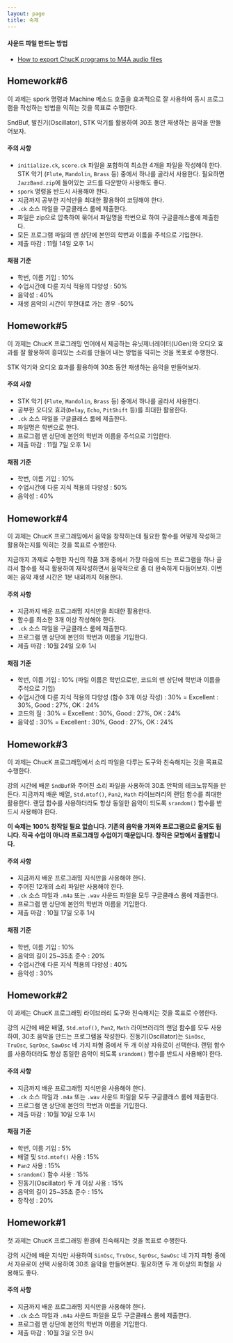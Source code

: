 ```yaml
---
layout: page
title: 숙제
---
```


#### 사운드 파일 만드는 방법
- [How to export ChucK programs to M4A audio files](https://drive.google.com/file/d/10iSfsImAsepDx5R_78rQ4kKglKhZgYk8/view?usp=sharing)

## Homework#6

이 과제는 spork 명령과 Machine 메소드 호출을 효과적으로 잘 사용하여 동시 프로그램을 작성하는 방법을 익히는 것을 목표로 수행한다.

SndBuf, 발진기(Oscillator), STK 악기를 활용하여 30초 동안 재생하는 음악을 만들어보자.

#### 주의 사항

-	`initialize.ck`, `score.ck` 파일을 포함하여 최소한 4개을 파일을 작성해야 한다. STK 악기 (`Flute`, `Mandolin`, `Brass` 등) 중에서 하나를 골라서 사용한다. 필요하면 `JazzBand.zip`에 들어있는 코드를 다운받아 사용해도 좋다.
-   `spork` 명령을 반드시 사용해야 한다.
-   지금까지 공부한 지식만을 최대한 활용하여 코딩해야 한다.
-	`.ck` 소스 파일을 구글클래스 룸에 제출한다.
-   파일은 zip으로 압축하여 묶어서 파일명을 학번으로 하여 구글클래스룸에 제출한다.
-	모든 프로그램 파일의 맨 상단에 본인의 학번과 이름을 주석으로 기입한다.
-	제출 마감 : 11월 14일 오후 1시

#### 채점 기준

-	학번, 이름 기입 : 10%
-	수업시간에 다룬 지식 적용의 다양성 : 50%
-	음악성 : 40%
- 재생 음악의 시간이 무한대로 가는 경우 -50%



## Homework#5

이 과제는 ChucK 프로그래밍 언어에서 제공하는 유닛제너레이터(UGen)와 오디오 효과를 잘 활용하여 흥미있는 소리를 만들어 내는 방법을 익히는 것을 목표로 수행한다.

STK 악기와 오디오 효과를 활용하여 30초 동안 재생하는 음악을 만들어보자.

#### 주의 사항

-	STK 악기 (`Flute`, `Mandolin`, `Brass` 등) 중에서 하나를 골라서 사용한다.
-   공부한 오디오 효과(`Delay`, `Echo`, `PitShift` 등)를 최대한 활용한다.
-	`.ck` 소스 파일을 구글클래스 룸에 제출한다.
-   파일명은 학번으로 한다.
-	프로그램 맨 상단에 본인의 학번과 이름을 주석으로 기입한다.
-	제출 마감 : 11월 7일 오후 1시

#### 채점 기준

-	학번, 이름 기입 : 10%
-	수업시간에 다룬 지식 적용의 다양성 : 50%
-	음악성 : 40%

## Homework#4

이 과제는 ChucK 프로그래밍에서 음악을 창작하는데 필요한 함수를 어떻게 작성하고 활용하는지를 익히는 것을 목표로 수행한다.

지금까지 과제로 수행한 자신의 작품 3개 중에서 가장 마음에 드는 프로그램을 하나 골라서
함수를 적극 활용하여 재작성하면서 음악적으로 좀 더 완숙하게 다듬어보자. 
이번에는 음악 재생 시간은 1분 내외까지 허용한다.

#### 주의 사항

-	지금까지 배운 프로그래밍 지식만을 최대한 활용한다.
-   함수를 최소한 3개 이상 작성해야 한다.
-	`.ck` 소스 파일을 구글클래스 룸에 제출한다.
-	프로그램 맨 상단에 본인의 학번과 이름을 기입한다.
-	제출 마감 : 10월 24일 오후 1시

#### 채점 기준

-	학번, 이름 기입 : 10% (파일 이름은 학번으로만, 코드의 맨 상단에 학번과 이름을 주석으로 기입)
-	수업시간에 다룬 지식 적용의 다양성 (함수 3개 이상 작성) : 30% = Excellent : 30%, Good : 27%, OK : 24%
- 코드의 질 : 30% = Excellent : 30%, Good : 27%, OK : 24%
-	음악성 : 30% = Excellent : 30%, Good : 27%, OK : 24%


## Homework#3

이 과제는 ChucK 프로그래밍에서 소리 파일을 다루는 도구와 친숙해지는 것을 목표로 수행한다.

강의 시간에 배운 `SndBuf`와 주어진 소리 파일을 사용하여 30초 안팍의 테크노뮤직을 만든다. 지금까지 배운 배열, `Std.mtof()`, `Pan2`, `Math` 라이브러리의 랜덤 함수를 최대한 활용한다. 랜덤 함수를 사용하더라도 항상 동일한 음악이 되도록 `srandom()` 함수를 반드시 사용해야 한다.

**이 숙제는 100% 창작일 필요 없습니다. 기존의 음악을 가져와 프로그램으로 옮겨도 됩니다. 작곡 수업이 아니라 프로그래밍 수업이기 때문입니다. 창작은 모방에서 출발합니다.**

#### 주의 사항

-	지금까지 배운 프로그래밍 지식만을 사용해야 한다.
-   주어진 12개의 소리 파일만 사용해야 한다.
-	`.ck` 소스 파일과 `.m4a` 또는 `.wav` 사운드 파일을 모두 구글클래스 룸에 제출한다.
-	프로그램 맨 상단에 본인의 학번과 이름을 기입한다.
-	제출 마감 : 10월 17일 오후 1시

#### 채점 기준

-	학번, 이름 기입 : 10%
-	음악의 길이 25~35초 준수 : 20%
-	수업시간에 다룬 지식 적용의 다양성 : 40%
-	음악성 : 30%




## Homework#2

이 과제는 ChucK 프로그래밍 라이브러리 도구와 친숙해지는 것을 목표로 수행한다.

강의 시간에 배운 배열, `Std.mtof()`, `Pan2`, `Math` 라이브러리의 랜덤 함수를 모두 사용하여, 30초 음악을 만드는 프로그램을 작성한다. 진동기(Oscillator)는 `SinOsc`, `TruOsc`, `SqrOsc`, `SawOsc` 네 가지 파형 중에서 두 개 이상 자유로이 선택한다. 랜덤 함수를 사용하더라도 항상 동일한 음악이 되도록 `srandom()` 함수를 반드시 사용해야 한다.

#### 주의 사항

-	지금까지 배운 프로그래밍 지식만을 사용해야 한다.
-	`.ck` 소스 파일과 `.m4a` 또는 `.wav` 사운드 파일을 모두 구글클래스 룸에 제출한다.
-	프로그램 맨 상단에 본인의 학번과 이름을 기입한다.
- 제출 마감 : 10월 10일 오후 1시

#### 채점 기준

-	학번, 이름 기입 : 5%
-	배열 및 `Std.mtof()` 사용 : 15%
-	`Pan2` 사용 : 15%
-	`srandom()` 함수 사용 : 15%
-	진동기(Oscillator) 두 개 이상 사용 : 15%
-	음악의 길이 25~35초 준수 : 15%
-	창작성 : 20%




## Homework#1

첫 과제는 ChucK 프로그래밍 환경에 친숙해지는 것을 목표로 수행한다.

강의 시간에 배운 지식만 사용하여 `SinOsc`, `TruOsc`, `SqrOsc`, `SawOsc`
네 가지 파형 중에서 자유로이 선택 사용하여 30초 음악을 만들어본다.
필요하면 두 개 이상의 파형을 사용해도 좋다.

#### 주의 사항
- 지금까지 배운 프로그래밍 지식만을 사용해야 한다.
- `.ck` 소스 파일과 `.m4a` 사운드 파일을 모두 구글클래스 룸에 제출한다.
- 프로그램 맨 상단에 본인의 학번과 이름을 기입한다.
- 제출 마감 : 10월 3일 오전 9시

